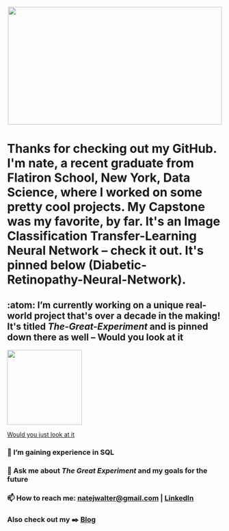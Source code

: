 
<p align="center">
  <img src="https://user-images.githubusercontent.com/66656063/134512138-6cc13b18-99cd-4a55-af4f-74b111928f9d.gif" width="500" height="275"/>
</p>


# Thanks for checking out my GitHub. I'm nate, a recent graduate from Flatiron School, New York, Data Science, where I worked on some pretty cool projects. My Capstone was my favorite, by far. It's an Image Classification Transfer-Learning Neural Network – check it out. It's pinned below (Diabetic-Retinopathy-Neural-Network).

## :atom: I’m currently working on a unique real-world project that's over a decade in the making! It's titled ***The-Great-Experiment*** and is pinned down there as well – Would you look at it



<img src="https://user-images.githubusercontent.com/66656063/134506208-1a175900-05e8-4b8b-88b0-20c7b5a44bf6.gif" widtth="250" height="175">

[Would you just look at it](https://github.com/nate-walter/The-Great-Experiment/)

### 🌱 I’m gaining experience in SQL

### 💬 Ask me about ***The Great Experiment*** and my goals for the future

### 📫 How to reach me: natejwalter@gmail.com | [LinkedIn](https://www.linkedin.com/in/the-nate-walter/)

### Also check out my :black_nib: [Blog](https://natewalter.medium.com/)


<!--
**nate-walter/nate-walter** is a ✨ _special_ ✨ repository because its `README.md` (this file) appears on your GitHub profile.

Here are some ideas to get you started:

- 🔭 I’m currently working on ...
- 🌱 I’m currently learning ...
- 👯 I’m looking to collaborate on ...
- 🤔 I’m looking for help with ...
- 💬 Ask me about ...
- 📫 How to reach me: ...
- 😄 Pronouns: ...
- ⚡ Fun fact: ...
![just-look-at-it](https://user-images.githubusercontent.com/66656063/134506208-1a175900-05e8-4b8b-88b0-20c7b5a44bf6.gif)
-->
